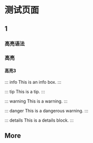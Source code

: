 # 测试页面

## 1

### 高亮语法

### 高亮

#### 高亮3

::: info
This is an info box.
:::

::: tip
This is a tip.
:::

::: warning
This is a warning.
:::

::: danger
This is a dangerous warning.
:::

::: details
This is a details block.
:::

## More
